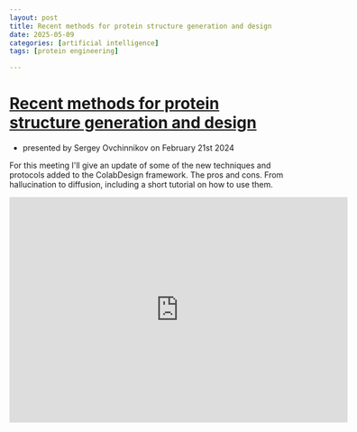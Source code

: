 ```yaml
---
layout: post
title: Recent methods for protein structure generation and design  
date: 2025-05-09
categories: [artificial intelligence]
tags: [protein engineering]

---
```


# [Recent methods for protein structure generation and design](https://www.youtube.com/watch?v=smjYJSudwr0)

* presented by Sergey Ovchinnikov on February 21st 2024

For this meeting I'll give an update of some of the new techniques and protocols added to the ColabDesign framework. The pros and cons. From hallucination to diffusion, including a short tutorial on how to use them.


<iframe width="600" height="400" src="https://www.youtube.com/embed/smjYJSudwr0?si=03oWPSgRoc3P3nCg" title="YouTube video player" frameborder="0" allow="accelerometer; autoplay; clipboard-write; encrypted-media; gyroscope; picture-in-picture; web-share" referrerpolicy="strict-origin-when-cross-origin" allowfullscreen></iframe>